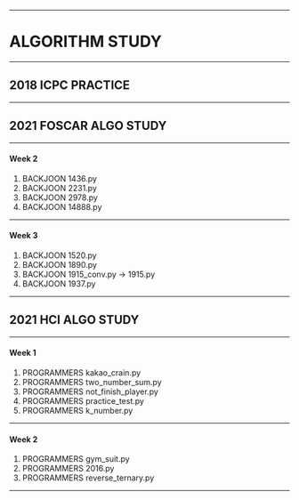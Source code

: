 ------------------------------
# ALGORITHM STUDY
------------------------------
## 2018 ICPC PRACTICE
------------------------------
## 2021 FOSCAR ALGO STUDY
------------------------------
#### Week 2
1. BACKJOON 1436.py
2. BACKJOON 2231.py
3. BACKJOON 2978.py
4. BACKJOON 14888.py
------------------------------
#### Week 3
1. BACKJOON 1520.py
2. BACKJOON 1890.py
3. BACKJOON 1915_conv.py -> 1915.py
4. BACKJOON 1937.py
------------------------------
## 2021 HCI ALGO STUDY
------------------------------
#### Week 1
1. PROGRAMMERS kakao_crain.py
2. PROGRAMMERS two_number_sum.py
3. PROGRAMMERS not_finish_player.py
4. PROGRAMMERS practice_test.py
5. PROGRAMMERS k_number.py
------------------------------
#### Week 2
1. PROGRAMMERS gym_suit.py
2. PROGRAMMERS 2016.py
3. PROGRAMMERS reverse_ternary.py
------------------------------
